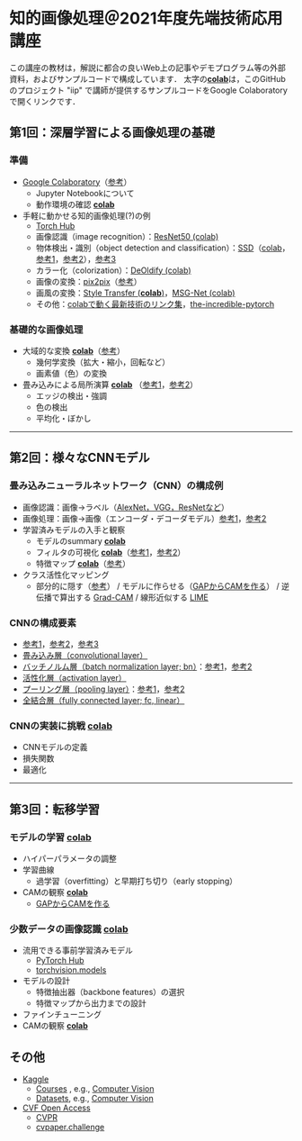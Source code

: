 # 知的画像処理＠2021年度先端技術応用講座

この講座の教材は，解説に都合の良いWeb上の記事やデモプログラム等の外部資料，およびサンプルコードで構成しています．
太字の[**colab**](https://github.com/tsakailab/iip/tree/main/colab)は，このGitHubのプロジェクト "iip" で講師が提供するサンプルコードをGoogle Colaboratoryで開くリンクです．

## 第1回：深層学習による画像処理の基礎

### 準備
- [Google Colaboratory](https://colab.research.google.com/)（[参考](https://blog.kikagaku.co.jp/google-colab-howto)）
  - Jupyter Notebookについて
  - 動作環境の確認 [**colab**](https://githubtocolab.com/tsakailab/iip/blob/main/colab/display_colab_spec.ipynb)
- 手軽に動かせる知的画像処理(?)の例
  - [Torch Hub](https://pytorch.org/hub/research-models)
  - 画像認識（image recognition）：[ResNet50 (colab)](https://colab.research.google.com/github/pytorch/pytorch.github.io/blob/master/assets/hub/nvidia_deeplearningexamples_resnet50.ipynb)
  - 物体検出・識別（object detection and classification）：[SSD](https://arxiv.org/pdf/1512.02325.pdf)（[colab](https://colab.research.google.com/github/pytorch/pytorch.github.io/blob/master/assets/hub/nvidia_deeplearningexamples_ssd.ipynb)，[参考1](http://www.cs.unc.edu/~wliu/papers/ssd_eccv2016_slide.pdf)，[参考2](https://jonathan-hui.medium.com/ssd-object-detection-single-shot-multibox-detector-for-real-time-processing-9bd8deac0e06)），[参考3](https://medium.com/zylapp/review-of-deep-learning-algorithms-for-object-detection-c1f3d437b852)
  - カラー化（colorization）：[DeOldify (colab)](https://github.com/jantic/DeOldify/blob/master/ImageColorizerColab.ipynb)
  - 画像の変換：[pix2pix](https://phillipi.github.io/pix2pix/)（[参考](https://affinelayer.com/pixsrv/)）<!--（[pix2pix](https://githubtocolab.com/junyanz/pytorch-CycleGAN-and-pix2pix/blob/master/pix2pix.ipynb)）-->
  - 画風の変換：[Style Transfer (**colab**)](https://githubtocolab.com/tsakailab/iip/blob/main/colab/NeuralStyleTransfer.ipynb)，[MSG-Net (colab)](https://colab.research.google.com/github/zhanghang1989/PyTorch-Multi-Style-Transfer/blob/master/msgnet.ipynb)
  - その他：[colabで動く最新技術のリンク集](https://github.com/amrzv/awesome-colab-notebooks)，[the-incredible-pytorch](https://www.ritchieng.com/the-incredible-pytorch/)

### 基礎的な画像処理
- 大域的な変換 [**colab**](https://githubtocolab.com/tsakailab/iip/blob/main/colab/iip_global_operations.ipynb)（[参考](https://pytorch.org/vision/stable/transforms.html)）
  - 幾何学変換（拡大・縮小，回転など）
  - 画素値（色）の変換
- 畳み込みによる局所演算 [**colab**](https://githubtocolab.com/tsakailab/iip/blob/main/colab/iip_local_operations.ipynb)
（[参考1](https://setosa.io/ev/image-kernels/)，[参考2](https://towardsdatascience.com/intuitively-understanding-convolutions-for-deep-learning-1f6f42faee1)）
  - エッジの検出・強調
  - 色の検出
  - 平均化・ぼかし

---

## 第2回：様々なCNNモデル

### 畳み込みニューラルネットワーク（CNN）の構成例
- 画像認識：画像→ラベル（[AlexNet，VGG，ResNetなど](https://medium.com/zylapp/review-of-deep-learning-algorithms-for-image-classification-5fdbca4a05e2)）
- 画像処理：画像→画像（エンコーダ・デコーダモデル）[参考1](https://lilianweng.github.io/lil-log/2018/08/12/from-autoencoder-to-beta-vae.html)，[参考2](https://lilianweng.github.io/lil-log/2018/10/13/flow-based-deep-generative-models.html#types-of-generative-models)
- 学習済みモデルの入手と観察
  - モデルのsummary [**colab**](https://githubtocolab.com/tsakailab/iip/blob/main/colab/iip_model_summary.ipynb)
  - フィルタの可視化 [**colab**](https://githubtocolab.com/tsakailab/iip/blob/main/colab/iip_model_visualize_conv_kernels.ipynb)（[参考1](https://cs.nyu.edu/~fergus/papers/zeilerECCV2014.pdf#page=7)，[参考2](https://towardsdatascience.com/visualizing-convolution-neural-networks-using-pytorch-3dfa8443e74e)）
  - 特徴マップ [**colab**](https://githubtocolab.com/tsakailab/iip/blob/main/colab/iip_model_visualize_featuremaps.ipynb)（[参考](https://github.com/utkuozbulak/pytorch-cnn-visualizations)）
- クラス活性化マッピング
  - 部分的に隠す（[参考](https://cs.nyu.edu/~fergus/papers/zeilerECCV2014.pdf#page=10)） / モデルに作らせる（[GAPからCAMを作る](http://cnnlocalization.csail.mit.edu/Zhou_Learning_Deep_Features_CVPR_2016_paper.pdf)） / 逆伝播で算出する [Grad-CAM](https://arxiv.org/pdf/1610.02391.pdf) / 線形近似する [LIME](https://arxiv.org/pdf/1602.04938.pdf)

### CNNの構成要素
- [参考1](https://en.wikipedia.org/wiki/Convolutional_neural_network)，[参考2](https://www.electricalelibrary.com/en/2018/11/20/what-are-convolutional-neural-networks/)，[参考3](https://www.researchgate.net/figure/Overview-and-details-of-a-convolutional-neural-network-CNN-architecture-for-image_fig2_341576780)
- [畳み込み層（convolutional layer）](https://en.wikipedia.org/wiki/Convolutional_neural_network#Convolutional_layer)
- [バッチノルム層（batch normalization layer; bn）](https://arxiv.org/abs/1502.03167)：[参考1](https://pytorch.org/docs/stable/generated/torch.nn.BatchNorm2d.html)，[参考2](https://theaisummer.com/normalization/)
- [活性化層（activation layer）](https://en.wikipedia.org/wiki/Activation_function)
- [プーリング層（pooling layer）](https://en.wikipedia.org/wiki/Convolutional_neural_network#Pooling_layers)：[参考1](https://pytorch.org/docs/stable/nn.html#pooling-layers)，[参考2](https://arxiv.org/ftp/arxiv/papers/2009/2009.07485.pdf)
- [全結合層（fully connected layer; fc, linear）](https://en.wikipedia.org/wiki/Convolutional_neural_network#Fully_connected_layers)

### CNNの実装に挑戦 [**colab**](https://githubtocolab.com/tsakailab/iip/blob/main/colab/iip_cnn_practice.ipynb)<!-- CNNで小さなAEを作ってフィルタカーネルを観察する -->
- CNNモデルの定義
- 損失関数
- 最適化

---

## 第3回：転移学習

### モデルの学習 [**colab**](https://githubtocolab.com/tsakailab/iip/blob/main/colab/iip_cnn_practice.ipynb)
- ハイパーパラメータの調整
- 学習曲線
  - 過学習（overfitting）と早期打ち切り（early stopping）
- CAMの観察 [**colab**](https://githubtocolab.com/tsakailab/iip/blob/main/colab/iip_model_cam.ipynb)
  - [GAPからCAMを作る](http://cnnlocalization.csail.mit.edu/Zhou_Learning_Deep_Features_CVPR_2016_paper.pdf)

### 少数データの画像認識 [**colab**](https://githubtocolab.com/tsakailab/iip/blob/main/colab/iip_cnn_practice_transfer_learning.ipynb)
- 流用できる事前学習済みモデル<!-- https://note.nkmk.me/python-pytorch-hub-torchvision-models/ -->
  - [PyTorch Hub](https://pytorch.org/hub/)
  - [torchvision.models](https://pytorch.org/vision/stable/models.html)
- モデルの設計
  - 特徴抽出器（backbone features）の選択
  - 特徴マップから出力までの設計
- ファインチューニング
- CAMの観察 [**colab**](https://githubtocolab.com/tsakailab/iip/blob/main/colab/iip_model_cam.ipynb)

## その他
- [Kaggle](https://www.kaggle.com/)
  - [Courses](https://www.kaggle.com/learn) , e.g., [Computer Vision](https://www.kaggle.com/learn/computer-vision)
  - [Datasets](https://www.kaggle.com/datasets), e.g., [Computer Vision](https://www.kaggle.com/datasets?tags=13207-Computer+Vision)
- [CVF Open Access](https://openaccess.thecvf.com/menu)
  - [CVPR](https://en.wikipedia.org/wiki/Conference_on_Computer_Vision_and_Pattern_Recognition)
  - [cvpaper.challenge](http://xpaperchallenge.org/cv/)
